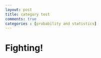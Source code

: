 ```yaml
---
layout: post
title: category test
comments: true
categories : [probability and statistics]
---
```


# Fighting!
